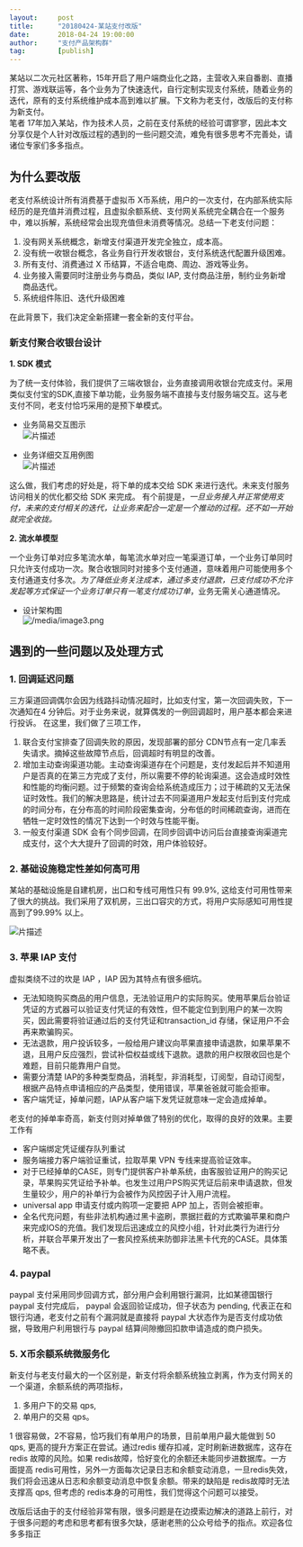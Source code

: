 ```yaml
---                                                                         
layout:     post                                            
title:      "20180424-某站支付改版"                                                                           
date:       2018-04-24 19:00:00                                                                           
author:     "支付产品架构群"                                      
tag:		[publish]                                
--- 
```



某站以二次元社区著称，15年开启了用户端商业化之路，主营收入来自番剧、直播打赏、游戏联运等，各个业务为了快速迭代，自行定制实现支付系统，随着业务的迭代，原有的支付系统维护成本高到难以扩展。下文称为老支付，改版后的支付称为新支付。  
笔者 17年加入某站，作为技术人员，之前在支付系统的经验可谓寥寥，因此本文分享仅是个人针对改版过程的遇到的一些问题交流，难免有很多思考不完善处，请诸位专家们多多指点。  

## 为什么要改版

老支付系统设计所有消费基于虚拟币 X币系统，用户的一次支付，在内部系统实际经历的是充值并消费过程，且虚拟余额系统、支付网关系统完全耦合在一个服务中，难以拆解，系统经常会出现充值但未消费等情况。总结一下老支付问题：

1.  没有网关系统概念，新增支付渠道开发完全独立，成本高。  
2.  没有统一收银台概念，各业务自行开发收银台，支付系统迭代配置升级困难。  
3.  所有支付、消费通过 X 币结算，不适合电商、周边、游戏等业务。  
4.  业务接入需要同时注册业务与商品，类似 IAP, 支付商品注册，制约业务新增商品迭代。  
5.  系统组件陈旧、迭代升级困难  

在此背景下，我们决定全新搭建一套全新的支付平台。

### 新支付聚合收银台设计

**1. SDK 模式**

为了统一支付体验，我们提供了三端收银台，业务直接调用收银台完成支付。采用类似支付宝的SDK,直接下单功能，业务服务端不直接与支付服务端交互。这与老支付不同，老支付恰巧采用的是预下单模式。

- 业务简易交互图示  
![片描述](http://static.cocolian.org/img/20180426/20180426082248.png)

- 业务详细交互用例图   
![片描述](http://static.cocolian.org/img/20180426/20180426082353.png)

这么做，我们考虑的好处是，将下单的成本交给 SDK 来进行迭代。未来支付服务访问相关的优化都交给 SDK 来完成。 有个前提是，*一旦业务接入并正常使用支付，未来的支付相关的迭代，让业务来配合一定是一个推动的过程。还不如一开始就完全收拢。*  

**2. 流水单模型**

一个业务订单对应多笔流水单，每笔流水单对应一笔渠道订单，一个业务订单同时只允许支付成功一次。聚合收银同时对接多个支付通道，意味着用户可能使用多个支付通道支付多次。*为了降低业务关注成本，通过多支付退款，已支付成功不允许发起等方式保证一个业务订单只有一笔支付成功订单*，业务无需关心通道情况。

- 设计架构图  
![/media/image3.png](http://static.cocolian.org/img/20180426/20180426082438.png)

## 遇到的一些问题以及处理方式

### 1.  回调延迟问题

三方渠道回调偶尔会因为线路抖动情况超时，比如支付宝，第一次回调失败，下一次通知在4 分钟后。对于业务来说，就算偶发的一例回调超时，用户基本都会来进行投诉。  在这里，我们做了三项工作，

1. 联合支付宝排查了回调失败的原因，发现部署的部分 CDN节点有一定几率丢失请求。摘掉这些故障节点后，回调超时有明显的改善。
2. 增加主动查询渠道功能。主动查询渠道存在个问题是，支付发起后并不知道用户是否真的在第三方完成了支付，所以需要不停的轮询渠道。这会造成时效性和性能的均衡问题。过于频繁的查询会给系统造成压力；过于稀疏的又无法保证时效性。我们的解决思路是，统计过去不同渠道用户发起支付后到支付完成的时间分布，在分布高的时间阶段密集查询，分布低的时间稀疏查询，进而在牺牲一定时效性的情况下达到一个时效与性能平衡。  
3. 一般支付渠道 SDK 会有个同步回调，在同步回调中访问后台直接查询渠道完成支付，这个大大提升了回调的时效，用户体验较好。

### 2. 基础设施稳定性差如何高可用

某站的基础设施是自建机房，出口和专线可用性只有 99.9%, 这给支付可用性带来了很大的挑战。我们采用了双机房，三出口容灾的方式，将用户实际感知可用性提高到了99.99% 以上。

![片描述](http://static.cocolian.org/img/20180426/d28fdcf9ee751bcfc712deecda684b15.png)

### 3. 苹果 IAP 支付
  
虚拟类绕不过的坎是 IAP ，IAP 因为其特点有很多细坑。
- 无法知晓购买商品的用户信息，无法验证用户的实际购买。使用苹果后台验证凭证的方式器可以验证支付凭证的有效性，但不能定位到到用户的某一次购买，因此需要将验证通过后的支付凭证和transaction_id 存储，保证用户不会再来欺骗购买。  
- 无法退款，用户投诉较多，一般给用户建议向苹果直接申请退款，如果苹果不退，且用户反应强烈，尝试补偿权益或线下退款。退款的用户权限收回也是个难题，目前只能靠用户自觉。  
- 需要分清楚 IAP的多种类型商品，消耗型，非消耗型，订阅型，自动订阅型，根据产品特点申请相应的产品类型，使用错误，苹果爸爸就可能会拒审。  
- 客户端凭证，掉单问题，IAP从客户端下发凭证就意味一定会造成掉单。

老支付的掉单率奇高，新支付则对掉单做了特别的优化，取得的良好的效果。主要工作有  
- 客户端绑定凭证缓存队列重试  
- 服务端接力客户端验证重试，拉取苹果 VPN 专线来提高验证效率。    
- 对于已经掉单的CASE，则专门提供客户补单系统，由客服验证用户的购买记录，苹果购买凭证给予补单。也发生过用户PS购买凭证后前来申请退款，但发生量较少，用户的补单行为会被作为风控因子计入用户流程。  
- universal app 申请支付或内购项一定要把 APP 加上，否则会被拒审。  
- 全名代充问题，有些非法机构通过黑卡盗刷，票据拦截的方式欺骗苹果和商户来完成IOS的充值。我们发现后迅速成立的风控小组，针对此类行为进行分析，并联合苹果开发出了一套风控系统来防御非法黑卡代充的CASE。具体策略不表。

### 4. paypal

paypal 支付采用同步回调方式，部分用户会利用银行漏洞，比如某德国银行paypal 支付完成后， paypal 会返回验证成功，但子状态为 pending, 代表正在和银行沟通，老支付之前有个漏洞就是直接将 paypal 大状态作为是否支付成功依据，导致用户利用银行与 paypal 结算间隙撤回扣款申请造成的商户损失。

### 5. X币余额系统微服务化

新支付与老支付最大的一个区别是，新支付将余额系统独立剥离，作为支付网关的一个渠道，余额系统的两项指标，
1. 多用户下的交易 qps,  
2. 单用户的交易 qps。 

1 很容易做，2不容易，恰巧我们有单用户的场景，目前单用户最大能做到 50 qps, 更高的提升方案正在尝试。通过redis 缓存扣减，定时刷新进数据库，这存在redis 故障的风险。如果 redis故障，恰好变化的余额还未能同步进数据库。一方面提高 redis可用性，另外一方面每次记录日志和余额变动消息，一旦redis失效，我们将会迅速从日志和余额变动消息中恢复余额。带来的缺陷是 redis故障时无法支撑高 qps, 但考虑的 redis本身的可用性，我们觉得这个问题可以接受。

改版后话由于的支付经验非常有限，很多问题是在边摸索边解决的道路上前行，对于很多问题的考虑和思考都有很多欠缺，感谢老熊的公众号给予的指点。欢迎各位多多指正
